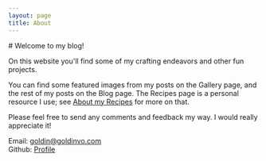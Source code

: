 ```yaml
---
layout: page
title: About
---
```

<div style="max-width: 700px;" markdown="1">
# Welcome to my blog!

On this website you'll find some of my crafting endeavors and other fun projects.

You can find some featured images from my posts on the Gallery page, and the rest of 
my posts on the Blog page. The Recipes page is a personal resource I use; see 
[About my Recipes](/recipes/about) for more on that.

Please feel free to send any comments and feedback my way. I would really appreciate it!    

Email: goldin@goldinvo.com    
Github: [Profile](https://github.com/goldinvo)
</div>
